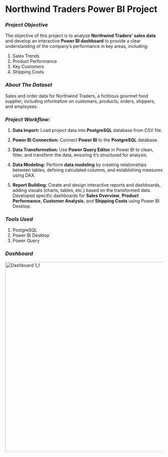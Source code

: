 # Northwind Traders Power BI Project
### *Project Objective* 

The objective of this project is to analyze **Northwind Traders' sales data** and develop an interactive **Power BI dashboard** to provide a clear understanding of the company’s performance in key areas, including:  

1. Sales Trends   
2. Product Performance      
3. Key Customers     
4. Shipping Costs  

### *About The Dataset*
Sales and order data for Northwind Traders, a fictitious gourmet food supplier, including information on customers, products, orders, shippers, and employees.

### *Project Workflow:*

1. **Data Import:** Load project data into **PostgreSQL** database from CSV file.
   
2. **Power BI Connection:** Connect **Power BI** to the **PostgreSQL** database.

3. **Data Transformation:** Use **Power Query Editor** in Power BI to clean, filter, and transform the data, ensuring it’s structured for analysis.
   
4. **Data Modeling:** Perform **data modeling** by creating relationships between tables, defining calculated columns, and establishing measures using DAX.

5. **Report Building:** Create and design interactive reports and dashboards, adding visuals (charts, tables, etc.) based on the transformed data.
Developed specific dashboards for **Sales Overview**, **Product Performance**, **Customer Analysis**, and **Shipping Costs** using Power BI Desktop.


### *Tools Used*
1. PostgreSQL    
2. Power BI Desktop     
3. Power Query    


### *Dashboard*
<img width="608" alt="Dashboard 1_1" src="https://github.com/user-attachments/assets/751555e0-c139-4050-8c0e-e2013c9fd52f" />

